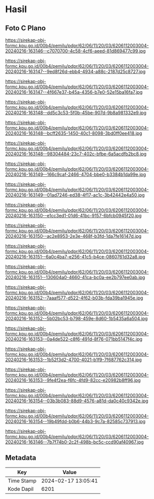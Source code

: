 # Hasil

## Foto C Plano

https://sirekap-obj-formc.kpu.go.id/00b4/pemilu/pdpr/62/06/11/20/03/6206112003004-20240216-163146--c7070700-4c58-4cf6-aeed-81d869477c99.jpg

https://sirekap-obj-formc.kpu.go.id/00b4/pemilu/pdpr/62/06/11/20/03/6206112003004-20240216-163147--9ed8f26d-ebb4-4934-a88c-2187d25c8727.jpg

https://sirekap-obj-formc.kpu.go.id/00b4/pemilu/pdpr/62/06/11/20/03/6206112003004-20240216-163147--4f667e37-b45a-4356-b7e0-52e15ba16fa7.jpg

https://sirekap-obj-formc.kpu.go.id/00b4/pemilu/pdpr/62/06/11/20/03/6206112003004-20240216-163148--dd5c3c53-5f0b-45be-907d-9b8a981332e9.jpg

https://sirekap-obj-formc.kpu.go.id/00b4/pemilu/pdpr/62/06/11/20/03/6206112003004-20240216-163148--bcff2635-1450-40c1-8098-3bd0ff0ee418.jpg

https://sirekap-obj-formc.kpu.go.id/00b4/pemilu/pdpr/62/06/11/20/03/6206112003004-20240216-163148--98304484-23c7-402c-bfbe-6a5acdfb2bc8.jpg

https://sirekap-obj-formc.kpu.go.id/00b4/pemilu/pdpr/62/06/11/20/03/6206112003004-20240216-163149--166c9caf-2466-4704-bbe0-b3384b1da99e.jpg

https://sirekap-obj-formc.kpu.go.id/00b4/pemilu/pdpr/62/06/11/20/03/6206112003004-20240216-163149--01ad7246-ed38-4f17-ac1c-3b42442e4a50.jpg

https://sirekap-obj-formc.kpu.go.id/00b4/pemilu/pdpr/62/06/11/20/03/6206112003004-20240216-163150--e1cc3ed1-01d6-41bc-9157-6bfcb0945f20.jpg

https://sirekap-obj-formc.kpu.go.id/00b4/pemilu/pdpr/62/06/11/20/03/6206112003004-20240216-163150--ac2e8953-2e3e-468f-b3fd-1da7fe16147d.jpg

https://sirekap-obj-formc.kpu.go.id/00b4/pemilu/pdpr/62/06/11/20/03/6206112003004-20240216-163151--6a0c4ba7-e256-41c5-b4ce-0860761d32a8.jpg

https://sirekap-obj-formc.kpu.go.id/00b4/pemilu/pdpr/62/06/11/20/03/6206112003004-20240216-163151--130604a0-4660-41ca-bc0a-ee2b797ee0ab.jpg

https://sirekap-obj-formc.kpu.go.id/00b4/pemilu/pdpr/62/06/11/20/03/6206112003004-20240216-163152--7aaaf577-d522-4f62-b03b-fda39ba1945e.jpg

https://sirekap-obj-formc.kpu.go.id/00b4/pemilu/pdpr/62/06/11/20/03/6206112003004-20240216-163152--5b02bc53-b798-459e-8d60-1b5435a6a504.jpg

https://sirekap-obj-formc.kpu.go.id/00b4/pemilu/pdpr/62/06/11/20/03/6206112003004-20240216-163153--0a4de522-c8f6-491d-8f76-071bb5147f4c.jpg

https://sirekap-obj-formc.kpu.go.id/00b4/pemilu/pdpr/62/06/11/20/03/6206112003004-20240216-163153--1b52f3d2-4700-4021-b1f9-7f687762c314.jpg

https://sirekap-obj-formc.kpu.go.id/00b4/pemilu/pdpr/62/06/11/20/03/6206112003004-20240216-163153--9fe4f2ea-f6fc-4fd9-82cc-e20982b8ff96.jpg

https://sirekap-obj-formc.kpu.go.id/00b4/pemilu/pdpr/62/06/11/20/03/6206112003004-20240216-163154--03b3b083-88d9-4576-a81d-da0c40c9342e.jpg

https://sirekap-obj-formc.kpu.go.id/00b4/pemilu/pdpr/62/06/11/20/03/6206112003004-20240216-163154--19b49fdd-b0b6-44b3-9c7a-82585c737913.jpg

https://sirekap-obj-formc.kpu.go.id/00b4/pemilu/pdpr/62/06/11/20/03/6206112003004-20240216-163146--7b7f74b0-2c2f-498b-bc5c-ccd90af40967.jpg


## Metadata

| Key        | Value               |
| ---------- | ------------------- |
| Time Stamp | 2024-02-17 13:05:41 |
| Kode Dapil | 6201                |



